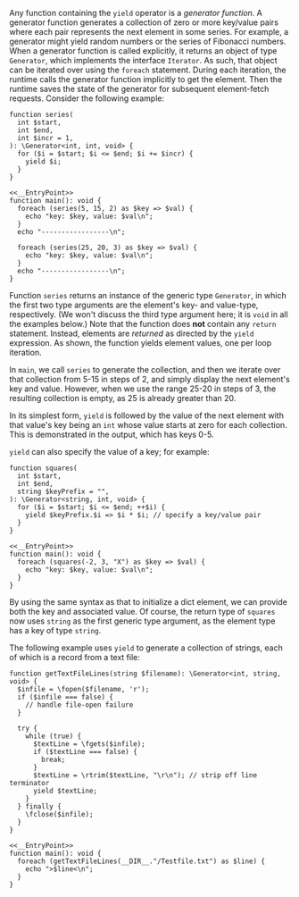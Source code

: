 Any function containing the `yield` operator is a *generator function*. A generator function generates a collection of zero or more
key/value pairs where each pair represents the next element in some series. For example, a generator might yield random numbers or
the series of Fibonacci numbers. When a generator function is called explicitly, it returns an object of type `Generator`, which
implements the interface `Iterator`. As such, that object can be iterated over using the `foreach` statement. During each iteration,
the runtime calls the generator function implicitly to get the element. Then the runtime saves the state of the generator for subsequent
element-fetch requests. Consider the following example:

```series.hack
function series(
  int $start,
  int $end,
  int $incr = 1,
): \Generator<int, int, void> {
  for ($i = $start; $i <= $end; $i += $incr) {
    yield $i;
  }
}

<<__EntryPoint>>
function main(): void {
  foreach (series(5, 15, 2) as $key => $val) {
    echo "key: $key, value: $val\n";
  }
  echo "-----------------\n";

  foreach (series(25, 20, 3) as $key => $val) {
    echo "key: $key, value: $val\n";
  }
  echo "-----------------\n";
}
```

Function `series` returns an instance of the generic type `Generator`, in which the first two type arguments are the element's key- and
value-type, respectively. (We won't discuss the third type argument here; it is `void` in all the examples below.)  Note that the function
does **not** contain any `return` statement. Instead, elements are *returned* as directed by the `yield` expression. As shown, the function
yields element values, one per loop iteration.

In `main`, we call `series` to generate the collection, and then we iterate over that collection from 5-15 in steps of 2, and simply display
the next element's key and value. However, when we use the range 25-20 in steps of 3, the resulting collection is empty, as 25 is already greater than 20.

In its simplest form, `yield` is followed by the value of the next element with that value's key being an `int` whose value starts at zero
for each collection. This is demonstrated in the output, which has keys 0-5.

`yield` can also specify the value of a key; for example:

```squares.hack
function squares(
  int $start,
  int $end,
  string $keyPrefix = "",
): \Generator<string, int, void> {
  for ($i = $start; $i <= $end; ++$i) {
    yield $keyPrefix.$i => $i * $i; // specify a key/value pair
  }
}

<<__EntryPoint>>
function main(): void {
  foreach (squares(-2, 3, "X") as $key => $val) {
    echo "key: $key, value: $val\n";
  }
}
```

By using the same syntax as that to initialize a dict element, we can provide both the key and associated value. Of course, the return
type of `squares` now uses `string` as the first generic type argument, as the element type has a key of type `string`.

The following example uses `yield` to generate a collection of strings, each of which is a record from a text file:

```process-file.hack
function getTextFileLines(string $filename): \Generator<int, string, void> {
  $infile = \fopen($filename, 'r');
  if ($infile === false) {
    // handle file-open failure
  }

  try {
    while (true) {
      $textLine = \fgets($infile);
      if ($textLine === false) {
        break;
      }
      $textLine = \rtrim($textLine, "\r\n"); // strip off line terminator
      yield $textLine;
    }
  } finally {
    \fclose($infile);
  }
}

<<__EntryPoint>>
function main(): void {
  foreach (getTextFileLines(__DIR__."/Testfile.txt") as $line) {
    echo ">$line<\n";
  }
}
```
